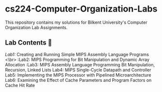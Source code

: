 # cs224-Computer-Organization-Labs
This repository contains my solutions for Bilkent University's Computer Organization Lab Assignments.

## Lab Contents 📕

_Lab1:_ Creating and Running Simple MIPS Assembly Language Programs <\br>
:Lab2: MIPS Programming for Bit Manipulation and Dynamic Array Allocation
:Lab3: MIPS Assembly Language Programming Bit Manipulation, Recursion, Linked Lists
Lab4: MIPS Single-Cycle Datapath and Controller
Lab5: Implementing the MIPS Processor with Pipelined Microarchitecture
Lab6: Examining the Effect of Cache Parameters and Program Factors on Cache Hit Rate
